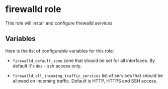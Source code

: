 firewalld role
========

This role will install and configure firewalld services

Variables
---------
Here is the list of configurable variables for this role:

 - `firewalld_default_zone` zone that should be set for all interfaces. By default it's `dmz` - ssh access only.  

 - `firewalld_all_incoming_traffic_services` list of services that should be allowed on incoming traffic. Default is HTTP, HTTPS and SSH access.
